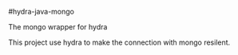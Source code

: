 #hydra-java-mongo

The mongo wrapper for hydra

This project use hydra to make the connection with mongo resilent.
